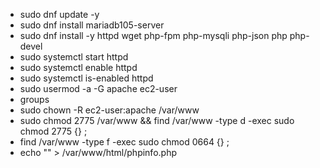 - sudo dnf update -y
- sudo dnf install mariadb105-server
- sudo dnf install -y httpd wget php-fpm php-mysqli php-json php php-devel
- sudo systemctl start httpd
- sudo systemctl enable httpd
- sudo systemctl is-enabled httpd
- sudo usermod -a -G apache ec2-user
- groups
- sudo chown -R ec2-user:apache /var/www
- sudo chmod 2775 /var/www && find /var/www -type d -exec sudo chmod 2775 {} \;
- find /var/www -type f -exec sudo chmod 0664 {} \;
- echo "<?php phpinfo(); ?>" > /var/www/html/phpinfo.php
